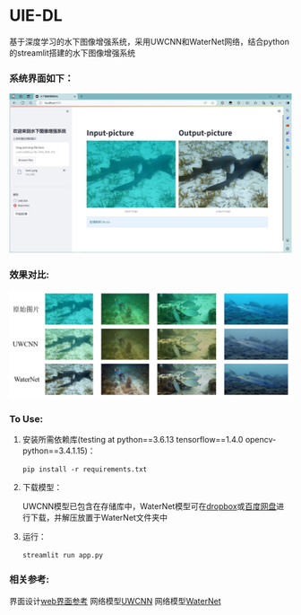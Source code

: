 # UIE-DL
基于深度学习的水下图像增强系统，采用UWCNN和WaterNet网络，结合python的streamlit搭建的水下图像增强系统

### 系统界面如下：

![系统界面](data/系统界面.png)
### 效果对比:

![效果对比](data/效果对比.png)
### To Use:

1. 安装所需依赖库(testing at python==3.6.13 tensorflow==1.4.0 opencv-python==3.4.1.15)：

   `pip install -r requirements.txt`

2. 下载模型：

   UWCNN模型已包含在存储库中，WaterNet模型可在[dropbox]( https://www.dropbox.com/s/fkoox0t3jwrf92q/checkpoint.rar?dl=0 )或[百度网盘]( https://pan.baidu.com/s/1aWckT66dWbB0-h1DJxIUsg)进行下载，并解压放置于WaterNet文件夹中

3. 运行：

   `streamlit run app.py`

### 相关参考:

界面设计[web界面参考](https://github.com/LSTM-Kirigaya/super-easy-super-resolution)
网络模型[UWCNN](https://github.com/saeed-anwar/UWCNN)
网络模型[WaterNet](https://github.com/Li-Chongyi/Water-Net_Code)